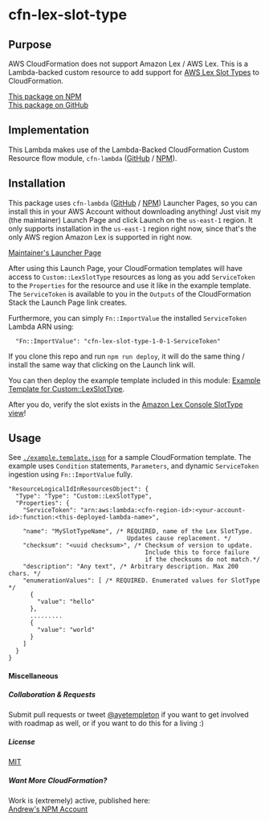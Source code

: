 
# cfn-lex-slot-type



## Purpose

AWS CloudFormation does not support Amazon Lex / AWS Lex. This is a Lambda-backed custom resource to add support for [AWS Lex Slot Types](http://docs.aws.amazon.com/lex/latest/dg/API_Slot.html) to CloudFormation.

[This package on NPM](https://www.npmjs.com/package/cfn-lex-slot-type)  
[This package on GitHub](https://www.github.com/andrew-templeton/cfn-lex-slot-type)


## Implementation

This Lambda makes use of the Lambda-Backed CloudFormation Custom Resource flow module, `cfn-lambda` ([GitHub](https://github.com/andrew-templeton/cfn-lambda) / [NPM](https://www.npmjs.com/package/cfn-lambda)).


## Installation

This package uses `cfn-lambda` ([GitHub](https://github.com/andrew-templeton/cfn-lambda) / [NPM](https://www.npmjs.com/package/cfn-lambda)) Launcher Pages, so you can install this in your AWS Account without downloading anything! Just visit my (the maintainer) Launch Page and click Launch on the `us-east-1` region. It only supports installation in the `us-east-1` region right now, since that's the only AWS region Amazon Lex is supported in right now.

[Maintainer's Launcher Page](https://s3.amazonaws.com/cfn-lex-slot-type-006297545748-us-east-1/1-0-1.html)

After using this Launch Page, your CloudFormation templates will have access to `Custom::LexSlotType` resources as long as you add `ServiceToken` to the `Properties` for the resource and use it like in the example template. The `ServiceToken` is available to you in the `Outputs` of the CloudFormation Stack the Launch Page link creates.

Furthermore, you can simply `Fn::ImportValue` the installed `ServiceToken` Lambda ARN using:

      "Fn::ImportValue": "cfn-lex-slot-type-1-0-1-ServiceToken"


If you clone this repo and run `npm run deploy`, it will do the same thing / install the same way that clicking on the Launch link will.

You can then deploy the example template included in this module: [Example Template for Custom::LexSlotType](https://github.com/andrew-templeton/example.template.json).

After you do, verify the slot exists in the [Amazon Lex Console SlotType view](https://console.aws.amazon.com/lex/home?region=us-east-1#slot-types)!


## Usage

  See [`./example.template.json`](./example.template.json) for a sample CloudFormation template. The example uses `Condition` statements, `Parameters`, and dynamic `ServiceToken` ingestion using `Fn::ImportValue` fully.

    "ResourceLogicalIdInResourcesObject": {
      "Type": "Type": "Custom::LexSlotType",
      "Properties": {
        "ServiceToken": "arn:aws:lambda:<cfn-region-id>:<your-account-id>:function:<this-deployed-lambda-name>",

        "name": "MySlotTypeName", /* REQUIRED, name of the Lex SlotType.
                                     Updates cause replacement. */
        "checksum": "<uuid checksum>", /* Checksum of version to update.
                                          Include this to force failure
                                          if the checksums do not match.*/
        "description": "Any text", /* Arbitrary description. Max 200 chars. */
        "enumerationValues": [ /* REQUIRED. Enumerated values for SlotType */
          {
            "value": "hello"
          },
          .........
          {
            "value": "world"
          }
        ]
      }
    }


#### Miscellaneous

##### Collaboration & Requests

Submit pull requests or tweet [@ayetempleton](https://twitter.com/ayetempleton) if you want to get involved with roadmap as well, or if you want to do this for a living :)


##### License

[MIT](./License)


##### Want More CloudFormation?

Work is (extremely) active, published here:  
[Andrew's NPM Account](https://www.npmjs.com/~andrew-templeton)
